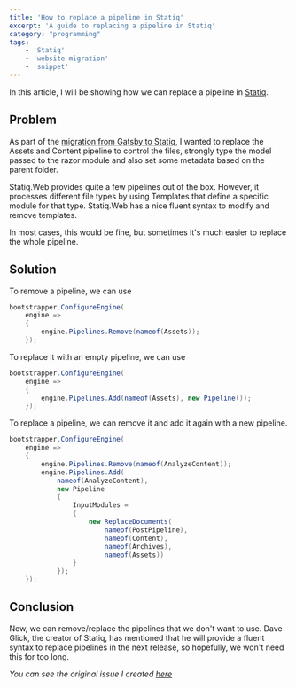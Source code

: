 ```yaml
---
title: 'How to replace a pipeline in Statiq'
excerpt: 'A guide to replacing a pipeline in Statiq'
category: "programming"
tags:
    - 'Statiq'
    - 'website migration'
    - 'snippet'
---
```


In this article, I will be showing how we can replace a pipeline in [Statiq](https://www.statiq.dev/web/).

## Problem

As part of the [migration from Gatsby to Statiq](./migrating-gatsby-statiq), I wanted to replace the Assets and Content pipeline to control the files, strongly type the model passed to the razor module and also set some metadata based on the parent folder.

Statiq.Web provides quite a few pipelines out of the box. However, it processes different file types by using Templates that define a specific module for that type. Statiq.Web has a nice fluent syntax to modify and remove templates.

In most cases, this would be fine, but sometimes it's much easier to replace the whole pipeline.

## Solution

To remove a pipeline, we can use

```csharp
bootstrapper.ConfigureEngine(
    engine =>
    {
        engine.Pipelines.Remove(nameof(Assets));
    });
```

To replace it with an empty pipeline, we can use

```csharp
bootstrapper.ConfigureEngine(
    engine =>
    {
        engine.Pipelines.Add(nameof(Assets), new Pipeline());
    });
```

To replace a pipeline, we can remove it and add it again with a new pipeline.

```csharp
bootstrapper.ConfigureEngine(
    engine =>
    {
        engine.Pipelines.Remove(nameof(AnalyzeContent));
        engine.Pipelines.Add(
            nameof(AnalyzeContent),
            new Pipeline
            {
                InputModules =
                {
                    new ReplaceDocuments(
                        nameof(PostPipeline),
                        nameof(Content),
                        nameof(Archives),
                        nameof(Assets))
                }
            });
    });
```

## Conclusion

Now, we can remove/replace the pipelines that we don't want to use. Dave Glick, the creator of Statiq, has mentioned that he will provide a fluent syntax to replace pipelines in the next release, so hopefully, we won't need this for too long.

_You can see the original issue I created [here](https://github.com/statiqdev/Statiq.Web/issues/962)_
